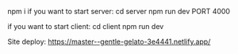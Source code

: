 npm i
if you want to start server:
cd server 
npm run dev 
PORT 4000

if you want to start client:
cd client
npm run dev 

Site deploy: https://master--gentle-gelato-3e4441.netlify.app/

